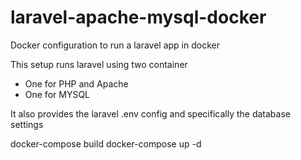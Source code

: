 # laravel-apache-mysql-docker
Docker configuration to run a laravel app in docker

This setup runs laravel using two container

- One for PHP and Apache
- One for MYSQL

It also provides the laravel .env config and specifically the database settings

docker-compose build
docker-compose up -d
